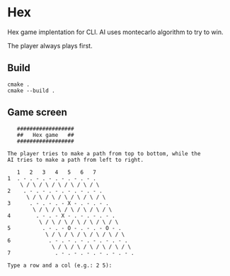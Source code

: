 # Hex

Hex game implentation for CLI.
AI uses montecarlo algorithm to try to win.

The player always plays first.

## Build

```
cmake .
cmake --build .
```

## Game screen

```
   ##################
   ##   Hex game   ##
   ##################

The player tries to make a path from top to bottom, while the
AI tries to make a path from left to right.

   1   2   3   4   5   6   7
1  . - . - . - . - . - . - .
    \ / \ / \ / \ / \ / \ / \
2    . - . - . - . - . - . - .
      \ / \ / \ / \ / \ / \ / \
3      . - . - . - X - . - . - .
        \ / \ / \ / \ / \ / \ / \
4        . - . - X - . - . - . - .
          \ / \ / \ / \ / \ / \ / \
5          . - . - O - . - . - O - .
            \ / \ / \ / \ / \ / \ / \
6            . - . - . - . - . - . - .
              \ / \ / \ / \ / \ / \ / \
7              . - . - . - . - . - . - .

Type a row and a col (e.g.: 2 5):
```